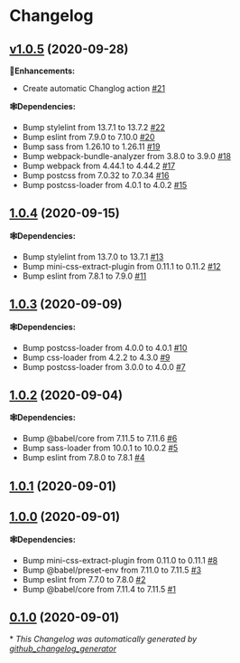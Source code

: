 # Changelog

## [v1.0.5](https://github.com/syntro-opensource/webpack-config/tree/v1.0.5) (2020-09-28)

**🍰Enhancements:**

- Create automatic Changlog action [\#21](https://github.com/syntro-opensource/webpack-config/pull/21)

**🕸Dependencies:**

- Bump stylelint from 13.7.1 to 13.7.2 [\#22](https://github.com/syntro-opensource/webpack-config/pull/22)
- Bump eslint from 7.9.0 to 7.10.0 [\#20](https://github.com/syntro-opensource/webpack-config/pull/20)
- Bump sass from 1.26.10 to 1.26.11 [\#19](https://github.com/syntro-opensource/webpack-config/pull/19)
- Bump webpack-bundle-analyzer from 3.8.0 to 3.9.0 [\#18](https://github.com/syntro-opensource/webpack-config/pull/18)
- Bump webpack from 4.44.1 to 4.44.2 [\#17](https://github.com/syntro-opensource/webpack-config/pull/17)
- Bump postcss from 7.0.32 to 7.0.34 [\#16](https://github.com/syntro-opensource/webpack-config/pull/16)
- Bump postcss-loader from 4.0.1 to 4.0.2 [\#15](https://github.com/syntro-opensource/webpack-config/pull/15)

## [1.0.4](https://github.com/syntro-opensource/webpack-config/tree/1.0.4) (2020-09-15)

**🕸Dependencies:**

- Bump stylelint from 13.7.0 to 13.7.1 [\#13](https://github.com/syntro-opensource/webpack-config/pull/13)
- Bump mini-css-extract-plugin from 0.11.1 to 0.11.2 [\#12](https://github.com/syntro-opensource/webpack-config/pull/12)
- Bump eslint from 7.8.1 to 7.9.0 [\#11](https://github.com/syntro-opensource/webpack-config/pull/11)

## [1.0.3](https://github.com/syntro-opensource/webpack-config/tree/1.0.3) (2020-09-09)

**🕸Dependencies:**

- Bump postcss-loader from 4.0.0 to 4.0.1 [\#10](https://github.com/syntro-opensource/webpack-config/pull/10)
- Bump css-loader from 4.2.2 to 4.3.0 [\#9](https://github.com/syntro-opensource/webpack-config/pull/9)
- Bump postcss-loader from 3.0.0 to 4.0.0 [\#7](https://github.com/syntro-opensource/webpack-config/pull/7)

## [1.0.2](https://github.com/syntro-opensource/webpack-config/tree/1.0.2) (2020-09-04)

**🕸Dependencies:**

- Bump @babel/core from 7.11.5 to 7.11.6 [\#6](https://github.com/syntro-opensource/webpack-config/pull/6)
- Bump sass-loader from 10.0.1 to 10.0.2 [\#5](https://github.com/syntro-opensource/webpack-config/pull/5)
- Bump eslint from 7.8.0 to 7.8.1 [\#4](https://github.com/syntro-opensource/webpack-config/pull/4)

## [1.0.1](https://github.com/syntro-opensource/webpack-config/tree/1.0.1) (2020-09-01)

## [1.0.0](https://github.com/syntro-opensource/webpack-config/tree/1.0.0) (2020-09-01)

**🕸Dependencies:**

- Bump mini-css-extract-plugin from 0.11.0 to 0.11.1 [\#8](https://github.com/syntro-opensource/webpack-config/pull/8)
- Bump @babel/preset-env from 7.11.0 to 7.11.5 [\#3](https://github.com/syntro-opensource/webpack-config/pull/3)
- Bump eslint from 7.7.0 to 7.8.0 [\#2](https://github.com/syntro-opensource/webpack-config/pull/2)
- Bump @babel/core from 7.11.4 to 7.11.5 [\#1](https://github.com/syntro-opensource/webpack-config/pull/1)

## [0.1.0](https://github.com/syntro-opensource/webpack-config/tree/0.1.0) (2020-09-01)



\* *This Changelog was automatically generated by [github_changelog_generator](https://github.com/github-changelog-generator/github-changelog-generator)*
